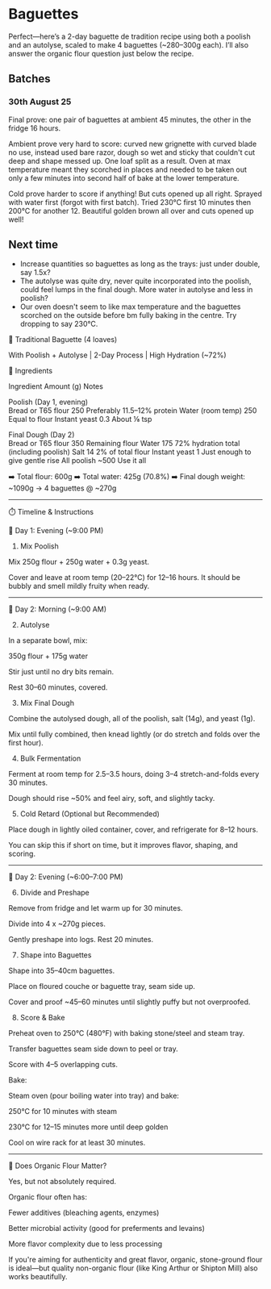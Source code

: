 # Baguettes

Perfect—here’s a 2-day baguette de tradition recipe using both a poolish and an autolyse, scaled to make 4 baguettes (~280–300g each). I’ll also answer the organic flour question just below the recipe.

## Batches

### 30th August 25

Final prove: one pair of baguettes at ambient 45 minutes, the other in the fridge 16 hours.

Ambient prove very hard to score: curved new grignette with curved blade no use, instead used bare razor, dough so wet and sticky that couldn't cut deep and shape messed up. One loaf split as a result. Oven at max temperature meant they scorched in places and needed to be taken out only a few minutes into second half of bake at the lower temperature.

Cold prove harder to score if anything! But cuts opened up all right. Sprayed with water first (forgot with first batch). Tried 230°C first 10 minutes then 200°C for another 12. Beautiful golden brown all over and cuts opened up well!

## Next time

- Increase quantities so baguettes as long as the trays: just under double, say 1.5x?
- The autolyse was quite dry, never quite incorporated into the poolish, could feel lumps in the final dough. More water in autolyse and less in poolish?
- Our oven doesn't seem to like max temperature and the baguettes scorched on the outside before bm fully baking in the centre. Try dropping to say 230°C.

🥖 Traditional Baguette (4 loaves)

With Poolish + Autolyse | 2-Day Process | High Hydration (~72%)

🧾 Ingredients

Ingredient	Amount (g)	Notes

Poolish (Day 1, evening)		
Bread or T65 flour	250	Preferably 11.5–12% protein
Water (room temp)	250	Equal to flour
Instant yeast	0.3	About ⅛ tsp
		
Final Dough (Day 2)		
Bread or T65 flour	350	Remaining flour
Water	175	72% hydration total (including poolish)
Salt	14	2% of total flour
Instant yeast	1	Just enough to give gentle rise
All poolish	~500	Use it all


➡️ Total flour: 600g
➡️ Total water: 425g (70.8%)
➡️ Final dough weight: ~1090g → 4 baguettes @ ~270g


---

⏱️ Timeline & Instructions

📆 Day 1: Evening (~9:00 PM)

1. Mix Poolish

Mix 250g flour + 250g water + 0.3g yeast.

Cover and leave at room temp (20–22°C) for 12–16 hours. It should be bubbly and smell mildly fruity when ready.



---

📆 Day 2: Morning (~9:00 AM)

2. Autolyse

In a separate bowl, mix:

350g flour + 175g water


Stir just until no dry bits remain.

Rest 30–60 minutes, covered.


3. Mix Final Dough

Combine the autolysed dough, all of the poolish, salt (14g), and yeast (1g).

Mix until fully combined, then knead lightly (or do stretch and folds over the first hour).


4. Bulk Fermentation

Ferment at room temp for 2.5–3.5 hours, doing 3–4 stretch-and-folds every 30 minutes.

Dough should rise ~50% and feel airy, soft, and slightly tacky.


5. Cold Retard (Optional but Recommended)

Place dough in lightly oiled container, cover, and refrigerate for 8–12 hours.

You can skip this if short on time, but it improves flavor, shaping, and scoring.



---

📆 Day 2: Evening (~6:00–7:00 PM)

6. Divide and Preshape

Remove from fridge and let warm up for 30 minutes.

Divide into 4 x ~270g pieces.

Gently preshape into logs. Rest 20 minutes.


7. Shape into Baguettes

Shape into 35–40cm baguettes.

Place on floured couche or baguette tray, seam side up.

Cover and proof ~45–60 minutes until slightly puffy but not overproofed.


8. Score & Bake

Preheat oven to 250°C (480°F) with baking stone/steel and steam tray.

Transfer baguettes seam side down to peel or tray.

Score with 4–5 overlapping cuts.


Bake:

Steam oven (pour boiling water into tray) and bake:

250°C for 10 minutes with steam

230°C for 12–15 minutes more until deep golden



Cool on wire rack for at least 30 minutes.


---

🌾 Does Organic Flour Matter?

Yes, but not absolutely required.

Organic flour often has:

Fewer additives (bleaching agents, enzymes)

Better microbial activity (good for preferments and levains)

More flavor complexity due to less processing


If you're aiming for authenticity and great flavor, organic, stone-ground flour is ideal—but quality non-organic flour (like King Arthur or Shipton Mill) also works beautifully.